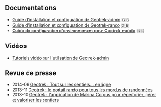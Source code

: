 ## Documentations

- [Guide d'installation et configuration de Geotrek-admin](https://readthedocs.org/projects/geotrek/) 🇬🇧
- [Guide d'installation et configuration de Geotrek-rando](https://github.com/GeotrekCE/Geotrek-rando/blob/master/docs/README.md) 🇬🇧
- [Guide de configuration d'environnement pour Geotrek-mobile](https://github.com/GeotrekCE/Geotrek-mobile/blob/master/README.md) 🇬🇧

## Vidéos

- [Tutoriels vidéo sur l'utilisation de Geotrek-admin](https://www.youtube.com/playlist?list=PLHLOpkozXefCg3gPfCKdmfNqTxG6TAcVH)

## Revue de presse

- 2014-09 [Geotrek : Tout sur les sentiers... en ligne](http://www.espaces-naturels.info/geotrek-tout-sur-sentiers-en-ligne)
- 2013-11 [Geotrek : le portail rando pour tous les mordus de randonnées](http://www.i-trekkings.net/news/index.php?val=2369_geotrek+portail+rando+pour+tous+mordus+randonnees)
- 2013-10 [Geotrek : l’application de Makina Corpus pour répertorier, gérer et valoriser les sentiers](http://decryptageo.fr/geotrek-lapplication-de-makina-corpus-pour-repertorier-gerer-et-valoriser-les-sentiers/)

<!--
## Présentations


## Rapports de stages
-->
